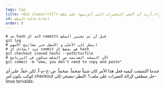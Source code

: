 ```yaml
---
tags: tip
title: <div class="rtl"> يا للهراء,أريد أن ألغي التغيرات التي أجريتها على ملف!</div>
id: اعادة-حالة-الملف
order: 8
---
```


<div class="rtl">

```git
# جد hash لأحد ال commits قبل أن تم تغيير الملف
git log
# انتقل إلى الأعلى و الأسفل عبر مفاتيح الأسهم
# عند ايجادك ال commit قم بحفظ ال hash
git checkout [saved hash] --path/to/file
# اﻵن النسخة القديمة من الملف ستكون في البرنامج
git commit -m "wow, you don't need to copy and paste"
```

عندما اكتشفت كيفية فعل هذا الأمر كان شيئاً ضخماً. ضخماً. ض-خ-م-اً. لكن حقاً, على أي كوكب يكون أمر checkout حل منطقي لإزالة التغيرات على ملف؟
:النظر-بتضجر-إلى-linus torvalds:

</div>

